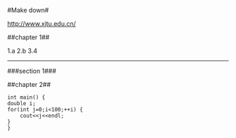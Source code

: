 #Make down#

<a> http://www.xjtu.edu.cn/ </a>

##chapter 1##

1.a
2.b
3.4

---

###section 1###

##chapter 2##

    int main() {
	double i;
	for(int j=0;i<100;++i) {
	    cout<<j<<endl;
	}
    }

